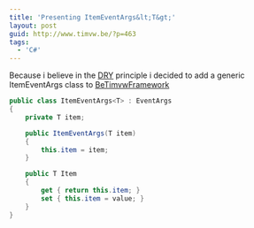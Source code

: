 ```yaml
---
title: 'Presenting ItemEventArgs&lt;T&gt;'
layout: post
guid: http://www.timvw.be/?p=463
tags:
  - 'C#'
---
```

Because i believe in the [DRY](http://en.wikipedia.org/wiki/Don%27t_repeat_yourself) principle i decided to add a generic ItemEventArgs class to [BeTimvwFramework](http://www.codeplex.com/BeTimvwFramework)

```csharp
public class ItemEventArgs<T> : EventArgs
{
	private T item;

	public ItemEventArgs(T item)
	{
		this.item = item;
	}

	public T Item
	{
		get { return this.item; }
		set { this.item = value; }
	}
}
```
